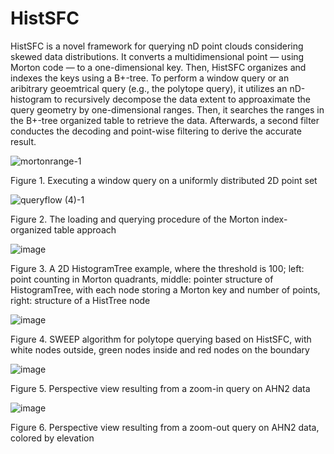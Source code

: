 # HistSFC
<meta name="robots" content="noindex">

HistSFC is a novel framework for querying nD point clouds considering skewed data distributions. It converts a multidimensional point — using Morton code — to a one-dimensional key. Then, HistSFC organizes and indexes the keys using a B+-tree. To perform a window query or an aribitrary geoemtrical query (e.g., the polytope query), it utilizes an nD-histogram to recursively decompose the data extent to approaximate the query geometry by one-dimensional ranges. Then, it searches the ranges in the B+-tree organized table to retrieve the data. Afterwards, a second filter conductes the decoding and point-wise filtering to derive the accurate result.

![mortonrange-1](https://user-images.githubusercontent.com/35140221/125162461-3cfdcd00-e188-11eb-9491-6aa7742a12c0.png)

Figure 1. Executing a window query on a uniformly distributed 2D point set

![queryflow (4)-1](https://user-images.githubusercontent.com/35140221/125162724-b813b300-e189-11eb-92a1-1f8b1cae4a78.png)

Figure 2. The loading and querying procedure of the Morton index-organized table approach

![image](https://user-images.githubusercontent.com/35140221/125192836-04bec300-e24a-11eb-96c8-f73f550298f4.png)

Figure 3. A 2D HistogramTree example, where the threshold is 100; left: point counting in Morton quadrants, middle: pointer structure of HistogramTree, with each node storing a Morton key and number of points, right: structure of a HistTree node

![image](https://user-images.githubusercontent.com/35140221/125192531-a2b18e00-e248-11eb-8b0d-1195a84da8e2.png)

Figure 4. SWEEP algorithm for polytope querying based on HistSFC, with white nodes outside, green nodes inside and red nodes on the boundary

![image](https://user-images.githubusercontent.com/35140221/125192691-76e2d800-e249-11eb-9c19-dd40ae293e1d.png)

Figure 5. Perspective view resulting from a zoom-in query on AHN2 data

![image](https://user-images.githubusercontent.com/35140221/125192730-9f6ad200-e249-11eb-82f9-b66744bd5d89.png)

Figure 6. Perspective view resulting from a zoom-out query on AHN2 data, colored by elevation

<!-- 
Publications:

Executing convex polytope queries on nD point clouds,
https://www.researchgate.net/publication/356881547_Executing_convex_polytope_queries_on_nD_point_clouds

An efficient nD-point data structure for querying flood risk,
https://www.researchgate.net/publication/352893491_AN_EFFICIENT_ND-POINT_DATA_STRUCTURE_FOR_QUERYING_FLOOD_RISK 

HistSFC: Optimization for nD Massive Spatial Points Querying, https://www.researchgate.net/publication/342500095_HISTSFC_OPTIMIZATION_FOR_ND_MASSIVE_SPATIAL_POINTS_QUERYING 

An optimized SFC approach for nD window querying on point clouds, https://www.researchgate.net/publication/342500474_AN_OPTIMIZED_SFC_APPROACH_FOR_ND_WINDOW_QUERYING_ON_POINT_CLOUDS
-->

